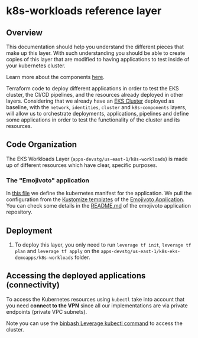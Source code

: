 # k8s-workloads reference layer

## Overview
This documentation should help you understand the different pieces that make up this
layer.
With such understanding you should be able to create copies of this
layer that are modified to having applications to test inside
of your kubernetes cluster.

Learn more about the components  [here](https://leverage.binbash.co/user-guide/ref-architecture-eks/components/).

Terraform code to deploy different applications in order to test the EKS cluster, the CI/CD pipelines,
and the resources already deployed in other layers.
Considering that we already have an [EKS Cluster](https://github.com/binbashar/le-tf-infra-aws/tree/master/apps-devstg/us-east-1/k8s-eks-demoapps)
deployed as baseline, with the `network`, `identities`, `cluster` and `k8s-components` layers, will allow us to
orchestrate deployments, applications, pipelines and define some applications in order to test the functionality
of the cluster and its resources.

## Code Organization
The EKS Workloads Layer (`apps-devstg/us-east-1/k8s-workloads`) is made up of different resources which
have clear, specific purposes.

### The "Emojivoto" application
In [this file](https://github.com/binbashar/le-tf-infra-aws/blob/master/apps-devstg/us-east-1/k8s-eks-demoapps/k8s-workloads/emojivoto.tf)
we define the kubernetes manifest for the application.
We pull the configuration from the [Kustomize templates](https://github.com/binbashar/le-demo-apps/tree/master/emojivoto/kustomize/overlays/devstg)
of the [Emojivoto Application](https://github.com/binbashar/le-emojivoto).
You can check some details in the [README.md](https://github.com/binbashar/le-emojivoto/blob/master/README.md) of the emojivoto application repository.

## Deployment
1. To deploy this layer, you only need to run `leverage tf init`, `leverage tf plan` and `leverage tf apply`
on the `apps-devstg/us-east-1/k8s-eks-demoapps/k8s-workloads` folder.
## Accessing the deployed applications (connectivity)
To access the Kubernetes resources using `kubectl` take into account that you need **connect
to the VPN** since all our implementations are via private endpoints (private VPC subnets).

Note you can use the [binbash Leverage kubectl command](https://leverage.binbash.co/user-guide/leverage-cli/reference/kubectl/) to access the cluster.